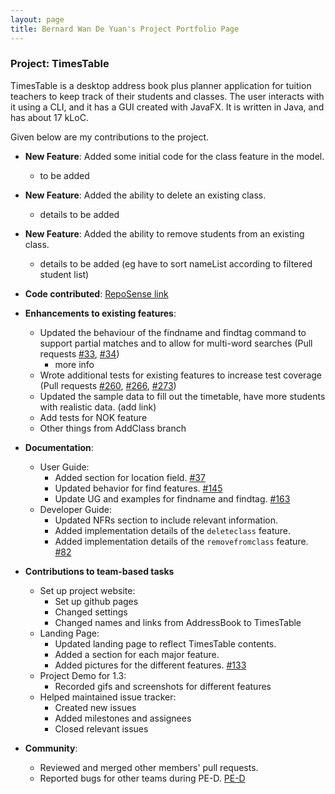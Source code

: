 ```yaml
---
layout: page
title: Bernard Wan De Yuan's Project Portfolio Page
---
```


### Project: TimesTable

TimesTable is a desktop address book plus planner application for tuition teachers to keep track of their students
and classes. The user interacts with it using a CLI, and it has a GUI created with JavaFX. It is written in Java,
and has about 17 kLoC.

Given below are my contributions to the project.

* **New Feature**: Added some initial code for the class feature in the model.
    * to be added

* **New Feature**: Added the ability to delete an existing class.
    * details to be added

* **New Feature**: Added the ability to remove students from an existing class.
    * details to be added (eg have to sort nameList according to filtered student list)

* **Code contributed**: [RepoSense link](https://nus-cs2103-ay2122s1.github.io/tp-dashboard/?search=&sort=totalCommits&sortWithin=title&timeframe=commit&mergegroup=&groupSelect=groupByRepos&breakdown=true&checkedFileTypes=docs~functional-code~test-code~other&since=2021-09-17&tabOpen=true&tabType=authorship&tabAuthor=bernardwan&tabRepo=AY2122S1-CS2103T-F11-1%2Ftp%5Bmaster%5D&authorshipIsMergeGroup=false&authorshipFileTypes=docs~functional-code~test-code~other&authorshipIsBinaryFileTypeChecked=false)


* **Enhancements to existing features**:
    * Updated the behaviour of the findname and findtag command to support partial matches 
      and to allow for multi-word searches (Pull requests [\#33](), [\#34]())
        * more info
    * Wrote additional tests for existing features to increase test coverage (Pull requests [\#260](https://github.com/AY2122S1-CS2103T-F11-1/tp/pull/260), [\#266](https://github.com/AY2122S1-CS2103T-F11-1/tp/pull/266), [\#273](https://github.com/AY2122S1-CS2103T-F11-1/tp/pull/273))
    * Updated the sample data to fill out the timetable, have more students with realistic data. (add link)
    * Add tests for NOK feature
    * Other things from AddClass branch

* **Documentation**:
    
    * User Guide:
        * Added section for location field. [\#37](https://github.com/AY2122S1-CS2103T-F11-1/tp/pull/37)
        * Updated behavior for find features. [\#145](https://github.com/AY2122S1-CS2103T-F11-1/tp/pull/145)
        * Update UG and examples for findname and findtag. [\#163](https://github.com/AY2122S1-CS2103T-F11-1/tp/pull/163)
    * Developer Guide:
        * Updated NFRs section to include relevant information.
        * Added implementation details of the `deleteclass` feature.
        * Added implementation details of the `removefromclass` feature. [\#82](https://github.com/AY2122S1-CS2103T-F11-1/tp/pull/82)

* **Contributions to team-based tasks**
    * Set up project website:
        * Set up github pages
        * Changed settings
        * Changed names and links from AddressBook to TimesTable
    * Landing Page:
        * Updated landing page to reflect TimesTable contents.
        * Added a section for each major feature.
        * Added pictures for the different features. [\#133](https://github.com/AY2122S1-CS2103T-F11-1/tp/pull/133) 
    * Project Demo for 1.3:
        * Recorded gifs and screenshots for different features
    * Helped maintained issue tracker:
        * Created new issues
        * Added milestones and assignees
        * Closed relevant issues

* **Community**:
    * Reviewed and merged other members' pull requests.
    * Reported bugs for other teams during PE-D.  [PE-D](https://github.com/bernardwan/ped/issues)
  
